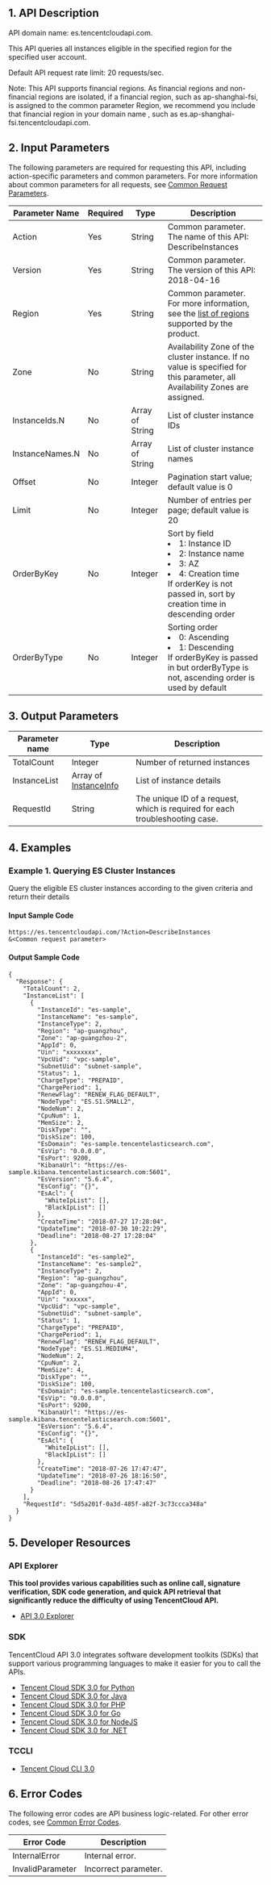 ## 1. API Description

API domain name: es.tencentcloudapi.com.

This API queries all instances eligible in the specified region for the specified user account.

Default API request rate limit: 20 requests/sec.

Note: This API supports financial regions. As financial regions and non-financial regions are isolated, if a financial region, such as ap-shanghai-fsi, is assigned to the common parameter Region, we recommend you include that financial region in your domain name  , such as es.ap-shanghai-fsi.tencentcloudapi.com.



## 2. Input Parameters

The following parameters are required for requesting this API, including action-specific parameters and common parameters. For more information about common parameters for all requests, see [Common Request Parameters](/document/api/845/30623).

| Parameter Name | Required | Type | Description |
|---------|---------|---------|---------|
| Action | Yes | String | Common parameter. The name of this API: DescribeInstances |
| Version | Yes | String | Common parameter. The version of this API: 2018-04-16 |
| Region | Yes | String | Common parameter. For more information, see the [list of regions](/document/api/845/30623#.E5.9C.B0.E5.9F.9F.E5.88.97.E8.A1.A8) supported by the product. |
| Zone | No | String | Availability Zone of the cluster instance. If no value is specified for this parameter, all Availability Zones are assigned. |
| InstanceIds.N | No | Array of String | List of cluster instance IDs |
| InstanceNames.N | No | Array of String | List of cluster instance names |
| Offset | No | Integer | Pagination start value; default value is 0 |
| Limit | No | Integer | Number of entries per page; default value is 20 |
| OrderByKey | No | Integer | Sort by field <li>1: Instance ID </li><li>2: Instance name </li><li>3: AZ </li><li>4: Creation time </li>If orderKey is not passed in, sort by creation time in descending order |
| OrderByType | No | Integer | Sorting order <li>0: Ascending </li><li>1: Descending </li>If orderByKey is passed in but orderByType is not, ascending order is used by default |

## 3. Output Parameters

| Parameter name | Type | Description |
|---------|---------|---------|
| TotalCount | Integer | Number of returned instances |
| InstanceList | Array of [InstanceInfo](/document/api/845/30634#InstanceInfo) | List of instance details |
| RequestId | String | The unique ID of a request, which is required for each troubleshooting case. |

## 4. Examples

### Example 1. Querying ES Cluster Instances

Query the eligible ES cluster instances according to the given criteria and return their details

#### Input Sample Code

```
https://es.tencentcloudapi.com/?Action=DescribeInstances
&<Common request parameter>
```

#### Output Sample Code

```
{
  "Response": {
    "TotalCount": 2,
    "InstanceList": [
      {
        "InstanceId": "es-sample",
        "InstanceName": "es-sample",
        "InstanceType": 2,
        "Region": "ap-guangzhou",
        "Zone": "ap-guangzhou-2",
        "AppId": 0,
        "Uin": "xxxxxxxx",
        "VpcUid": "vpc-sample",
        "SubnetUid": "subnet-sample",
        "Status": 1,
        "ChargeType": "PREPAID",
        "ChargePeriod": 1,
        "RenewFlag": "RENEW_FLAG_DEFAULT",
        "NodeType": "ES.S1.SMALL2",
        "NodeNum": 2,
        "CpuNum": 1,
        "MemSize": 2,
        "DiskType": "",
        "DiskSize": 100,
        "EsDomain": "es-sample.tencentelasticsearch.com",
        "EsVip": "0.0.0.0",
        "EsPort": 9200,
        "KibanaUrl": "https://es-sample.kibana.tencentelasticsearch.com:5601",
        "EsVersion": "5.6.4",
        "EsConfig": "{}",
        "EsAcl": {
          "WhiteIpList": [],
          "BlackIpList": []
        },
        "CreateTime": "2018-07-27 17:28:04",
        "UpdateTime": "2018-07-30 10:22:29",
        "Deadline": "2018-08-27 17:28:04"
      },
      {
        "InstanceId": "es-sample2",
        "InstanceName": "es-sample2",
        "InstanceType": 2,
        "Region": "ap-guangzhou",
        "Zone": "ap-guangzhou-4",
        "AppId": 0,
        "Uin": "xxxxxx",
        "VpcUid": "vpc-sample",
        "SubnetUid": "subnet-sample",
        "Status": 1,
        "ChargeType": "PREPAID",
        "ChargePeriod": 1,
        "RenewFlag": "RENEW_FLAG_DEFAULT",
        "NodeType": "ES.S1.MEDIUM4",
        "NodeNum": 2,
        "CpuNum": 2,
        "MemSize": 4,
        "DiskType": "",
        "DiskSize": 100,
        "EsDomain": "es-sample.tencentelasticsearch.com",
        "EsVip": "0.0.0.0",
        "EsPort": 9200,
        "KibanaUrl": "https://es-sample.kibana.tencentelasticsearch.com:5601",
        "EsVersion": "5.6.4",
        "EsConfig": "{}",
        "EsAcl": {
          "WhiteIpList": [],
          "BlackIpList": []
        },
        "CreateTime": "2018-07-26 17:47:47",
        "UpdateTime": "2018-07-26 18:16:50",
        "Deadline": "2018-08-26 17:47:47"
      }
    ],
    "RequestId": "5d5a201f-0a3d-485f-a82f-3c73ccca348a"
  }
}
```


## 5. Developer Resources

### API Explorer

**This tool provides various capabilities such as online call, signature verification, SDK code generation, and quick API retrieval that significantly reduce the difficulty of using TencentCloud API.**

* [API 3.0 Explorer](https://console.cloud.tencent.com/api/explorer?Product=es&Version=2018-04-16&Action=DescribeInstances)

### SDK

TencentCloud API 3.0 integrates software development toolkits (SDKs) that support various programming languages to make it easier for you to call the APIs.

* [Tencent Cloud SDK 3.0 for Python](https://github.com/TencentCloud/tencentcloud-sdk-python)
* [Tencent Cloud SDK 3.0 for Java](https://github.com/TencentCloud/tencentcloud-sdk-java)
* [Tencent Cloud SDK 3.0 for PHP](https://github.com/TencentCloud/tencentcloud-sdk-php)
* [Tencent Cloud SDK 3.0 for Go](https://github.com/TencentCloud/tencentcloud-sdk-go)
* [Tencent Cloud SDK 3.0 for NodeJS](https://github.com/TencentCloud/tencentcloud-sdk-nodejs)
* [Tencent Cloud SDK 3.0 for .NET](https://github.com/TencentCloud/tencentcloud-sdk-dotnet)

### TCCLI

* [Tencent Cloud CLI 3.0](https://cloud.tencent.com/document/product/440/6176)

## 6. Error Codes

The following error codes are API business logic-related. For other error codes, see [Common Error Codes](/document/api/845/15694#.E5.85.AC.E5.85.B1.E9.94.99.E8.AF.AF.E7.A0.81).

| Error Code | Description |
|---------|---------|
| InternalError | Internal error. |
| InvalidParameter | Incorrect parameter. |
